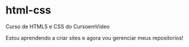 # html-css
 Curso de HTML5 e CSS do CursoemVideo

 Estou aprendendo a criar sites e agora vou gerenciar meus repositorios!
